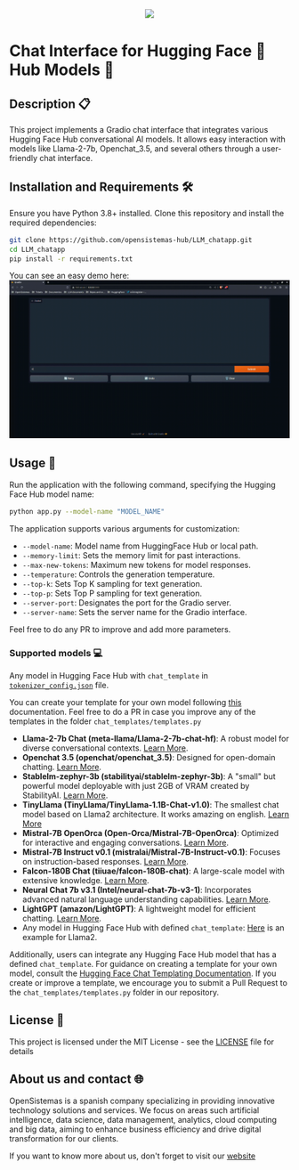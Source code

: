 <div align="center">
  <a href="https://opensistemas.com/">
    <img width="350" src="https://datos.gob.es/sites/default/files/styles/success_image/public/success/images/logo_open_sistemas.jpg?itok=IVFlD9iP">
  </a>
</div>

# Chat Interface for Hugging Face 🤗 Hub Models 🚀


## Description 📋
This project implements a Gradio chat interface that integrates various Hugging Face Hub conversational AI models. It allows easy interaction with models like Llama-2-7b, Openchat_3.5, and several others through a user-friendly chat interface.

## Installation and Requirements 🛠️
Ensure you have Python 3.8+ installed. Clone this repository and install the required dependencies:
```bash
git clone https://github.com/opensistemas-hub/LLM_chatapp.git
cd LLM_chatapp
pip install -r requirements.txt
```

You can see an easy demo here:
![Demo](assets/demo.gif)

## Usage 🌟
Run the application with the following command, specifying the Hugging Face Hub model name:
```bash
python app.py --model-name "MODEL_NAME"
```

The application supports various arguments for customization:

- `--model-name`: Model name from HuggingFace Hub or local path.
- `--memory-limit`: Sets the memory limit for past interactions.
- `--max-new-tokens`: Maximum new tokens for model responses.
- `--temperature`: Controls the generation temperature.
- `--top-k`: Sets Top K sampling for text generation.
- `--top-p`: Sets Top P sampling for text generation.
- `--server-port`: Designates the port for the Gradio server.
- `--server-name`: Sets the server name for the Gradio interface.

Feel free to do any PR to improve and add more parameters.

### Supported models 💻
Any model in Hugging Face Hub with `chat_template` in [`tokenizer_config.json`](https://huggingface.co/meta-llama/Llama-2-7b-chat-hf/blob/c1b0db933684edbfe29a06fa47eb19cc48025e93/tokenizer_config.json#L12) file. 

You can create your template for your own model following [this](https://huggingface.co/docs/transformers/chat_templating) documentation. Feel free to do a PR in case you improve any of the templates in the folder `chat_templates/templates.py`

- **Llama-2-7b Chat (meta-llama/Llama-2-7b-chat-hf)**: A robust model for diverse conversational contexts. [Learn More](https://huggingface.co/meta-llama/Llama-2-7b-chat-hf).
- **Openchat 3.5 (openchat/openchat_3.5)**: Designed for open-domain chatting. [Learn More](https://huggingface.co/openchat/openchat_3.5).
- **Stablelm-zephyr-3b (stabilityai/stablelm-zephyr-3b)**: A "small" but powerful model deployable with just 2GB of VRAM created by StabilityAI. [Learn More](https://huggingface.co/stabilityai/stablelm-zephyr-3b).
- **TinyLlama (TinyLlama/TinyLlama-1.1B-Chat-v1.0)**: The smallest chat model based on Llama2 architecture. It works amazing on english. [Learn More](https://huggingface.co/TinyLlama/TinyLlama-1.1B-Chat-v1.0)
- **Mistral-7B OpenOrca (Open-Orca/Mistral-7B-OpenOrca)**: Optimized for interactive and engaging conversations. [Learn More](https://huggingface.co/Open-Orca/Mistral-7B-OpenOrca).
- **Mistral-7B Instruct v0.1 (mistralai/Mistral-7B-Instruct-v0.1)**: Focuses on instruction-based responses. [Learn More](https://huggingface.co/mistralai/Mistral-7B-Instruct-v0.1).
- **Falcon-180B Chat (tiiuae/falcon-180B-chat)**: A large-scale model with extensive knowledge. [Learn More](https://huggingface.co/tiiuae/falcon-180B-chat).
- **Neural Chat 7b v3.1 (Intel/neural-chat-7b-v3-1)**: Incorporates advanced natural language understanding capabilities. [Learn More](https://huggingface.co/Intel/neural-chat-7b-v3-1).
- **LightGPT (amazon/LightGPT)**: A lightweight model for efficient chatting. [Learn More](https://huggingface.co/amazon/LightGPT).
- Any model in Hugging Face Hub with defined `chat_template`: [Here](https://huggingface.co/meta-llama/Llama-2-7b-chat-hf/blob/c1b0db933684edbfe29a06fa47eb19cc48025e93/tokenizer_config.json#L12) is an example for Llama2.

Additionally, users can integrate any Hugging Face Hub model that has a defined `chat_template`. For guidance on creating a template for your own model, consult the [Hugging Face Chat Templating Documentation](https://huggingface.co/docs/transformers/chat_templating). If you create or improve a template, we encourage you to submit a Pull Request to the `chat_templates/templates.py` folder in our repository.

## License 📄
This project is licensed under the MIT License - see the [LICENSE](LICENSE) file for details

## About us and contact 🌐

OpenSistemas is a spanish company specializing in providing innovative technology solutions and services. We focus on areas such artificial intelligence, data science, data management, analytics, cloud computing and big data, aiming to enhance business efficiency and drive digital transformation for our clients.

If you want to know more about us, don't forget to visit our [website](https://opensistemas.com)

